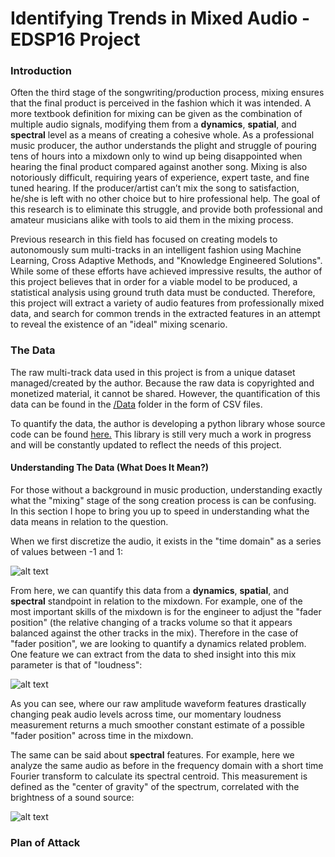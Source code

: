 # Identifying Trends in Mixed Audio - EDSP16 Project

### Introduction
Often the third stage of the songwriting/production process, mixing ensures that the final product is perceived in the fashion which it was intended. A more textbook definition for mixing can be given as the combination of multiple audio signals, modifying them from a **dynamics**, **spatial**, and **spectral** level as a means of creating a cohesive whole. As a professional music producer, the author understands the plight and struggle of pouring tens of hours into a mixdown only to wind up being disappointed when hearing the final product compared against another song. Mixing is also notoriously difficult, requiring years of experience, expert taste, and fine tuned hearing. If the producer/artist can’t mix the song to satisfaction, he/she is left with no other choice but to hire professional help. The goal of this research is to eliminate this struggle, and provide both professional and amateur musicians alike with tools to aid them in the mixing process.

Previous research in this field has focused on creating models to autonomously sum multi-tracks in an intelligent fashion using Machine Learning, Cross Adaptive Methods, and "Knowledge Engineered Solutions".  While some of these efforts have achieved impressive results, the author of this project believes that in order for a viable model to be produced, a statistical analysis using ground truth data must be conducted.  Therefore, this project will extract a variety of audio features from professionally mixed data, and search for common trends in the extracted features in an attempt to reveal the existence of an "ideal" mixing scenario.

### The Data
The raw multi-track data used in this project is from a unique dataset managed/created by the author.  Because the raw data is copyrighted and monetized material, it cannot be shared.  However, the quantification of this data can be found in the [/Data](https://github.com/edsp2016/ITIMA_Zafrin_Harrison/tree/master/Data) folder in the form of CSV files.

To quantify the data, the author is developing a python library whose source code can be found [here.](https://github.com/bombsandbottles/THESIS) This library is still very much a work in progress and will be constantly updated to reflect the needs of this project.

#### Understanding The Data (What Does It Mean?)
For those without a background in music production, understanding exactly what the "mixing" stage of the song creation process is can be confusing.  In this section I hope to bring you up to speed in understanding what the data means in relation to the question.

When we first discretize the audio, it exists in the "time domain" as a series of values between -1 and 1:

![alt text](https://drive.google.com/uc?id=0B39ZYiJJxa_zOXhDQ0stcEt2U1k "Raw Audio Data")

From here, we can quantify this data from a **dynamics**, **spatial**, and **spectral** standpoint in relation to the mixdown.  For example, one of the most important skills of the mixdown is for the engineer to adjust the "fader position" (the relative changing of a tracks volume so that it appears balanced against the other tracks in the mix).  Therefore in the case of "fader position", we are looking to quantify a dynamics related problem.  One feature we can extract from the data to shed insight into this mix parameter is that of "loudness":

![alt text](https://drive.google.com/uc?id=0B39ZYiJJxa_zeEZiWXFfS1liNHM "Amplitude vs. Loudness")

As you can see, where our raw amplitude waveform features drastically changing peak audio levels across time, our momentary loudness measurement returns a much smoother constant estimate of a possible "fader position" across time in the mixdown.

The same can be said about **spectral** features.  For example, here we analyze the same audio as before in the frequency domain with a short time Fourier transform to calculate its spectral centroid. This measurement is defined as the "center of gravity" of the spectrum, correlated with the brightness of a sound source:

![alt text](https://drive.google.com/uc?id=0B39ZYiJJxa_zY2tuanRzdDN5LXc "STFT and Spectral Centroid")

### Plan of Attack

